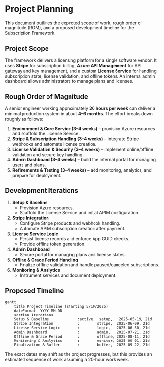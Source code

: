 # Project Planning

This document outlines the expected scope of work, rough order of magnitude (ROM), and a proposed development timeline for the Subscription Framework.

## Project Scope

The framework delivers a licensing platform for a single software vendor. It uses **Stripe** for subscription billing, **Azure API Management** for API gateway and key management, and a custom **License Service** for handling subscription state, license validation, and offline tokens. An internal admin dashboard allows administrators to manage plans and licenses.

## Rough Order of Magnitude

A senior engineer working approximately **20 hours per week** can deliver a minimal production system in about **4–6 months**. The effort breaks down roughly as follows:

1. **Environment & Core Service (3–4 weeks)** – provision Azure resources and scaffold the License Service.
2. **Stripe & Subscription Handling (3–4 weeks)** – integrate Stripe webhooks and automate license creation.
3. **License Validation & Security (3–4 weeks)** – implement online/offline validation and secure key handling.
4. **Admin Dashboard (3–4 weeks)** – build the internal portal for managing users and plans.
5. **Refinements & Testing (3–4 weeks)** – add monitoring, analytics, and prepare for deployment.

## Development Iterations

1. **Setup & Baseline**
   - Provision Azure resources.
   - Scaffold the License Service and initial APIM configuration.
2. **Stripe Integration**
   - Configure Stripe products and webhook handling.
   - Automate APIM subscription creation after payment.
3. **License Service Logic**
   - Persist license records and enforce App GUID checks.
   - Provide offline token generation.
4. **Admin Dashboard**
   - Secure portal for managing plans and license states.
5. **Offline & Grace Period Handling**
   - Finalize offline validation and handle paused/canceled subscriptions.
6. **Monitoring & Analytics**
   - Instrument services and document deployment.

## Proposed Timeline

```mermaid
gantt
    title Project Timeline (starting 5/19/2025)
    dateFormat  YYYY-MM-DD
    section Iterations
    Setup & Baseline             :active,  setup,   2025-05-19, 21d
    Stripe Integration           :        stripe,  2025-06-09, 21d
    License Service Logic        :        logic,   2025-06-30, 21d
    Admin Dashboard              :        admin,   2025-07-21, 21d
    Offline & Grace Period       :        offline, 2025-08-11, 21d
    Monitoring & Analytics       :        monitor, 2025-09-01, 21d
    Finalization & Buffer        :        buffer,  2025-09-22, 21d
```

The exact dates may shift as the project progresses, but this provides an estimated sequence of work assuming a 20-hour work week.
